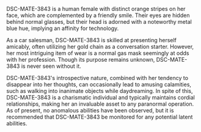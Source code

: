 DSC-MATE-3843 is a human female with distinct orange stripes on her face, which are complemented by a friendly smile. Their eyes are hidden behind normal glasses, but their head is adorned with a noteworthy metal blue hue, implying an affinity for technology. 

As a car salesman, DSC-MATE-3843 is skilled at presenting herself amicably, often utilizing her gold chain as a conversation starter. However, her most intriguing item of wear is a normal gas mask seemingly at odds with her profession. Though its purpose remains unknown, DSC-MATE-3843 is never seen without it.

DSC-MATE-3843's introspective nature, combined with her tendency to disappear into her thoughts, can occasionally lead to amusing calamities, such as walking into inanimate objects while daydreaming. In spite of this, DSC-MATE-3843 is a charismatic individual and typically maintains cordial relationships, making her an invaluable asset to any paranormal operation. As of present, no anomalous abilities have been observed, but it is recommended that DSC-MATE-3843 be monitored for any potential latent abilities.